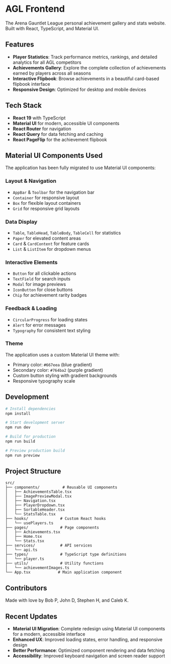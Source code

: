 # AGL Frontend

The Arena Gauntlet League personal achievement gallery and stats website. Built with React, TypeScript, and Material UI.

## Features

- **Player Statistics**: Track performance metrics, rankings, and detailed analytics for all AGL competitors
- **Achievements Gallery**: Explore the complete collection of achievements earned by players across all seasons
- **Interactive Flipbook**: Browse achievements in a beautiful card-based flipbook interface
- **Responsive Design**: Optimized for desktop and mobile devices

## Tech Stack

- **React 19** with TypeScript
- **Material UI** for modern, accessible UI components
- **React Router** for navigation
- **React Query** for data fetching and caching
- **React PageFlip** for the achievement flipbook

## Material UI Components Used

The application has been fully migrated to use Material UI components:

### Layout & Navigation
- `AppBar` & `Toolbar` for the navigation bar
- `Container` for responsive layout
- `Box` for flexible layout containers
- `Grid` for responsive grid layouts

### Data Display
- `Table`, `TableHead`, `TableBody`, `TableCell` for statistics
- `Paper` for elevated content areas
- `Card` & `CardContent` for feature cards
- `List` & `ListItem` for dropdown menus

### Interactive Elements
- `Button` for all clickable actions
- `TextField` for search inputs
- `Modal` for image previews
- `IconButton` for close buttons
- `Chip` for achievement rarity badges

### Feedback & Loading
- `CircularProgress` for loading states
- `Alert` for error messages
- `Typography` for consistent text styling

### Theme

The application uses a custom Material UI theme with:
- Primary color: `#667eea` (blue gradient)
- Secondary color: `#764ba2` (purple gradient)
- Custom button styling with gradient backgrounds
- Responsive typography scale

## Development

```bash
# Install dependencies
npm install

# Start development server
npm run dev

# Build for production
npm run build

# Preview production build
npm run preview
```

## Project Structure

```
src/
├── components/          # Reusable UI components
│   ├── AchievementsTable.tsx
│   ├── ImagePreviewModal.tsx
│   ├── Navigation.tsx
│   ├── PlayerDropdown.tsx
│   ├── SortableHeader.tsx
│   └── StatsTable.tsx
├── hooks/              # Custom React hooks
│   └── usePlayers.ts
├── pages/              # Page components
│   ├── Achievements.tsx
│   ├── Home.tsx
│   └── Stats.tsx
├── services/           # API services
│   └── api.ts
├── types/              # TypeScript type definitions
│   └── player.ts
├── utils/              # Utility functions
│   └── achievementImages.ts
└── App.tsx            # Main application component
```

## Contributors

Made with love by Bob P, John D, Stephen H, and Caleb K.

## Recent Updates

- **Material UI Migration**: Complete redesign using Material UI components for a modern, accessible interface
- **Enhanced UX**: Improved loading states, error handling, and responsive design
- **Better Performance**: Optimized component rendering and data fetching
- **Accessibility**: Improved keyboard navigation and screen reader support
